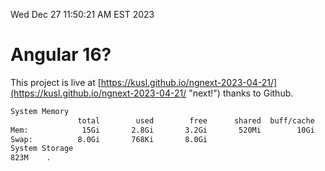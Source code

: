 Wed Dec 27 11:50:21 AM EST 2023

# Angular 16?


This project is live at [https://kusl.github.io/ngnext-2023-04-21/](https://kusl.github.io/ngnext-2023-04-21/ "next!") thanks to Github.

```bash
System Memory
               total        used        free      shared  buff/cache   available
Mem:            15Gi       2.8Gi       3.2Gi       520Mi        10Gi        12Gi
Swap:          8.0Gi       768Ki       8.0Gi
System Storage
823M	.
```

